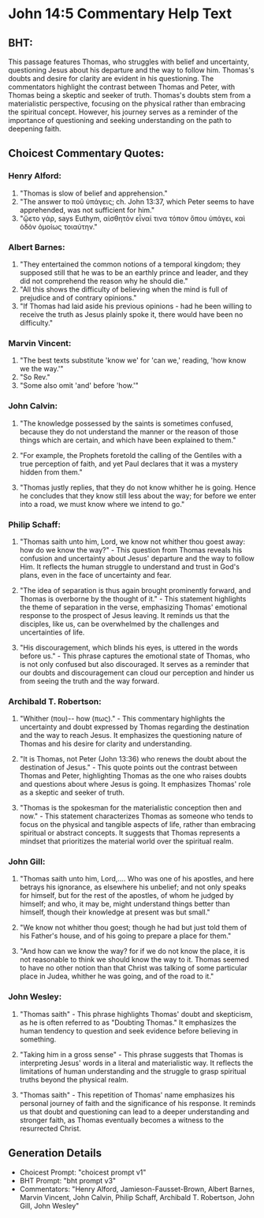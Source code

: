 # John 14:5 Commentary Help Text

## BHT:
This passage features Thomas, who struggles with belief and uncertainty, questioning Jesus about his departure and the way to follow him. Thomas's doubts and desire for clarity are evident in his questioning. The commentators highlight the contrast between Thomas and Peter, with Thomas being a skeptic and seeker of truth. Thomas's doubts stem from a materialistic perspective, focusing on the physical rather than embracing the spiritual concept. However, his journey serves as a reminder of the importance of questioning and seeking understanding on the path to deepening faith.

## Choicest Commentary Quotes:
### Henry Alford:
1. "Thomas is slow of belief and apprehension."
2. "The answer to ποῦ ὑπάγεις; ch. John 13:37, which Peter seems to have apprehended, was not sufficient for him."
3. "ᾤετο γάρ, says Euthym, αἰσθητὸν εἶναί τινα τόπον ὅπου ὑπάγει, καὶ ὁδὸν ὁμοίως τοιαύτην."

### Albert Barnes:
1. "They entertained the common notions of a temporal kingdom; they supposed still that he was to be an earthly prince and leader, and they did not comprehend the reason why he should die."
2. "All this shows the difficulty of believing when the mind is full of prejudice and of contrary opinions."
3. "If Thomas had laid aside his previous opinions - had he been willing to receive the truth as Jesus plainly spoke it, there would have been no difficulty."

### Marvin Vincent:
1. "The best texts substitute 'know we' for 'can we,' reading, 'how know we the way.'" 
2. "So Rev." 
3. "Some also omit 'and' before 'how.'"

### John Calvin:
1. "The knowledge possessed by the saints is sometimes confused, because they do not understand the manner or the reason of those things which are certain, and which have been explained to them."

2. "For example, the Prophets foretold the calling of the Gentiles with a true perception of faith, and yet Paul declares that it was a mystery hidden from them."

3. "Thomas justly replies, that they do not know whither he is going. Hence he concludes that they know still less about the way; for before we enter into a road, we must know where we intend to go."

### Philip Schaff:
1. "Thomas saith unto him, Lord, we know not whither thou goest away: how do we know the way?" - This question from Thomas reveals his confusion and uncertainty about Jesus' departure and the way to follow Him. It reflects the human struggle to understand and trust in God's plans, even in the face of uncertainty and fear.

2. "The idea of separation is thus again brought prominently forward, and Thomas is overborne by the thought of it." - This statement highlights the theme of separation in the verse, emphasizing Thomas' emotional response to the prospect of Jesus leaving. It reminds us that the disciples, like us, can be overwhelmed by the challenges and uncertainties of life.

3. "His discouragement, which blinds his eyes, is uttered in the words before us." - This phrase captures the emotional state of Thomas, who is not only confused but also discouraged. It serves as a reminder that our doubts and discouragement can cloud our perception and hinder us from seeing the truth and the way forward.

### Archibald T. Robertson:
1. "Whither (που)-- how (πως)." - This commentary highlights the uncertainty and doubt expressed by Thomas regarding the destination and the way to reach Jesus. It emphasizes the questioning nature of Thomas and his desire for clarity and understanding.

2. "It is Thomas, not Peter (John 13:36) who renews the doubt about the destination of Jesus." - This quote points out the contrast between Thomas and Peter, highlighting Thomas as the one who raises doubts and questions about where Jesus is going. It emphasizes Thomas' role as a skeptic and seeker of truth.

3. "Thomas is the spokesman for the materialistic conception then and now." - This statement characterizes Thomas as someone who tends to focus on the physical and tangible aspects of life, rather than embracing spiritual or abstract concepts. It suggests that Thomas represents a mindset that prioritizes the material world over the spiritual realm.

### John Gill:
1. "Thomas saith unto him, Lord,.... Who was one of his apostles, and here betrays his ignorance, as elsewhere his unbelief; and not only speaks for himself, but for the rest of the apostles, of whom he judged by himself; and who, it may be, might understand things better than himself, though their knowledge at present was but small."

2. "We know not whither thou goest; though he had but just told them of his Father's house, and of his going to prepare a place for them."

3. "And how can we know the way? for if we do not know the place, it is not reasonable to think we should know the way to it. Thomas seemed to have no other notion than that Christ was talking of some particular place in Judea, whither he was going, and of the road to it."

### John Wesley:
1. "Thomas saith" - This phrase highlights Thomas' doubt and skepticism, as he is often referred to as "Doubting Thomas." It emphasizes the human tendency to question and seek evidence before believing in something.

2. "Taking him in a gross sense" - This phrase suggests that Thomas is interpreting Jesus' words in a literal and materialistic way. It reflects the limitations of human understanding and the struggle to grasp spiritual truths beyond the physical realm.

3. "Thomas saith" - This repetition of Thomas' name emphasizes his personal journey of faith and the significance of his response. It reminds us that doubt and questioning can lead to a deeper understanding and stronger faith, as Thomas eventually becomes a witness to the resurrected Christ.


## Generation Details
- Choicest Prompt: "choicest prompt v1"
- BHT Prompt: "bht prompt v3"
- Commentators: "Henry Alford, Jamieson-Fausset-Brown, Albert Barnes, Marvin Vincent, John Calvin, Philip Schaff, Archibald T. Robertson, John Gill, John Wesley"
